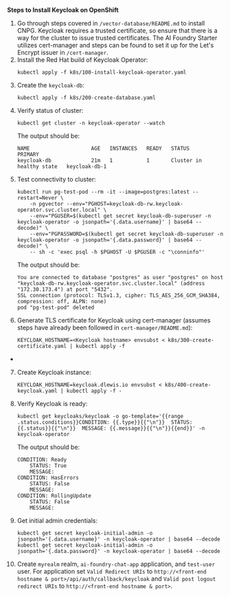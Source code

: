 **Steps to Install Keycloak on OpenShift**

1. Go through steps covered in `/vector-database/README.md` to install CNPG. Keycloak requires a trusted certificate, so ensure that
there is a way for the cluster to issue trusted certificates. The AI Foundry Starter utilizes cert-manager and steps can be found to set it up for the Let's Encrypt issuer in `/cert-manager`.
2. Install the Red Hat build of Keycloak Operator:
    ```
    kubectl apply -f k8s/100-install-keycloak-operator.yaml
    ```
3. Create the `keycloak-db`:
    ```
    kubectl apply -f k8s/200-create-database.yaml
    ```
4. Verify status of cluster:
    ```
    kubectl get cluster -n keycloak-operator --watch
    ```
    The output should be:
    ```
    NAME                    AGE   INSTANCES   READY   STATUS                     PRIMARY
    keycloak-db             21m   1           1       Cluster in healthy state   keycloak-db-1
    ```
5. Test connectivity to cluster:
    ```
    kubectl run pg-test-pod --rm -it --image=postgres:latest --restart=Never \
        -n pgvector --env="PGHOST=keycloak-db-rw.keycloak-operator.svc.cluster.local" \
        --env="PGUSER=$(kubectl get secret keycloak-db-superuser -n keycloak-operator -o jsonpath='{.data.username}' | base64 --decode)" \
        --env="PGPASSWORD=$(kubectl get secret keycloak-db-superuser -n keycloak-operator -o jsonpath='{.data.password}' | base64 --decode)" \
        -- sh -c 'exec psql -h $PGHOST -U $PGUSER -c "\conninfo"'
    ```
    The output should be:
    ```
    You are connected to database "postgres" as user "postgres" on host "keycloak-db-rw.keycloak-operator.svc.cluster.local" (address "172.30.173.4") at port "5432".
    SSL connection (protocol: TLSv1.3, cipher: TLS_AES_256_GCM_SHA384, compression: off, ALPN: none)
    pod "pg-test-pod" deleted
    ```
6. Generate TLS certificate for Keycloak using cert-manager (assumes steps have already been followed in `cert-manager/README.md`):
    ```
    KEYCLOAK_HOSTNAME=<Keycloak hostname> envsubst < k8s/300-create-certificate.yaml | kubectl apply -f 
-
    ```
7. Create Keycloak instance:
    ```
    KEYCLOAK_HOSTNAME=keycloak.dlewis.io envsubst < k8s/400-create-keycloak.yaml | kubectl apply -f -
    ```
8. Verify Keycloak is ready:
    ```
    kubectl get keycloaks/keycloak -o go-template='{{range .status.conditions}}CONDITION: {{.type}}{{"\n"}}  STATUS: {{.status}}{{"\n"}}  MESSAGE: {{.message}}{{"\n"}}{{end}}' -n keycloak-operator
    ```
    The output should be:
    ```
    CONDITION: Ready
        STATUS: True
        MESSAGE: 
    CONDITION: HasErrors
        STATUS: False
        MESSAGE: 
    CONDITION: RollingUpdate
        STATUS: False
        MESSAGE:         
    ```
9. Get initial admin credentials:
    ```
    kubectl get secret keycloak-initial-admin -o jsonpath='{.data.username}' -n keycloak-operator | base64 --decode
    kubectl get secret keycloak-initial-admin -o jsonpath='{.data.password}' -n keycloak-operator | base64 --decode
    ```
10. Create `myrealm` realm, `ai-foundry-chat-app` application, and `test-user` user. For application set `Valid Redirect URIs` to `http://<front-end hostname & port>/api/auth/callback/keycloak` and `Valid post logout redirect URIs` to `http://<front-end hostname & port>`.